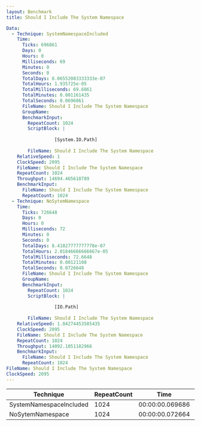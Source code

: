 ```yaml
---
layout: Benchmark
title: Should I Include The System Namespace

Data: 
  - Technique: SystemNamespaceIncluded
    Time: 
      Ticks: 696861
      Days: 0
      Hours: 0
      Milliseconds: 69
      Minutes: 0
      Seconds: 0
      TotalDays: 8.06552083333333e-07
      TotalHours: 1.935725e-05
      TotalMilliseconds: 69.6861
      TotalMinutes: 0.001161435
      TotalSeconds: 0.0696861
      FileName: Should I Include The System Namespace
      GroupName: 
      BenchmarkInput: 
        RepeatCount: 1024
        ScriptBlock: |
          
                  [System.IO.Path]
              
        FileName: Should I Include The System Namespace
    RelativeSpeed: 1
    ClockSpeed: 2095
    FileName: Should I Include The System Namespace
    RepeatCount: 1024
    Throughput: 14694.465610789
    BenchmarkInput: 
      FileName: Should I Include The System Namespace
      RepeatCount: 1024
  - Technique: NoSytemNamespace
    Time: 
      Ticks: 726648
      Days: 0
      Hours: 0
      Milliseconds: 72
      Minutes: 0
      Seconds: 0
      TotalDays: 8.41027777777778e-07
      TotalHours: 2.01846666666667e-05
      TotalMilliseconds: 72.6648
      TotalMinutes: 0.00121108
      TotalSeconds: 0.0726648
      FileName: Should I Include The System Namespace
      GroupName: 
      BenchmarkInput: 
        RepeatCount: 1024
        ScriptBlock: |
          
                  [IO.Path]
              
        FileName: Should I Include The System Namespace
    RelativeSpeed: 1.04274453585435
    ClockSpeed: 2095
    FileName: Should I Include The System Namespace
    RepeatCount: 1024
    Throughput: 14092.1051182966
    BenchmarkInput: 
      FileName: Should I Include The System Namespace
      RepeatCount: 1024
FileName: Should I Include The System Namespace
ClockSpeed: 2095
---
```





|Technique              |RepeatCount|Time           |RelativeSpeed|Throughput|
|-----------------------|-----------|---------------|-------------|----------|
|SystemNamespaceIncluded|1024       |00:00:00.069686|1x           |14694.47/s|
|NoSytemNamespace       |1024       |00:00:00.072664|1.04x        |14092.11/s|
